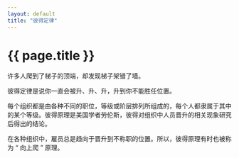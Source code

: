 ```yaml
---
layout: default
title: "彼得定律"
---
```


# {{ page.title }}



许多人爬到了梯子的顶端，却发现梯子架错了墙。

彼得定律是说你一直会被升、升、升，升到你不能胜任位置。

每个组织都是由各种不同的职位，等级或阶层排列所组成的，每个人都隶属于其中的某个等级。彼得原理是美国学者劳伦斯，彼得对组织中人员晋升的相关现象研究后得出的结论。

在各种组织中，雇员总是趋向于晋升到不称职的位置。所以，彼得原理有时也被称为 “ 向上爬 ” 原理。
